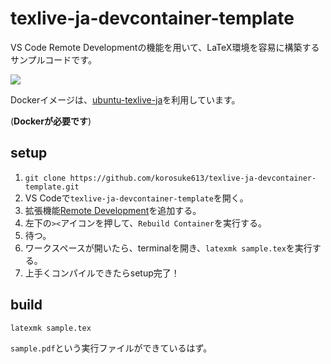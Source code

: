 # texlive-ja-devcontainer-template

VS Code Remote Developmentの機能を用いて、LaTeX環境を容易に構築するサンプルコードです。

[![](https://images.microbadger.com/badges/image/korosuke613/ubuntu-texlive-ja-devcontainer.svg)](https://microbadger.com/images/korosuke613/ubuntu-texlive-ja-devcontainer "Get your own image badge on microbadger.com")


Dockerイメージは、[ubuntu-texlive-ja](https://hub.docker.com/r/korosuke613/ubuntu-texlive-ja)を利用しています。

(**Dockerが必要です**)

## setup

1. `git clone https://github.com/korosuke613/texlive-ja-devcontainer-template.git`
2. VS Codeで`texlive-ja-devcontainer-template`を開く。
3. 拡張機能[Remote Development](https://marketplace.visualstudio.com/items?itemName=ms-vscode-remote.vscode-remote-extensionpack)を追加する。
4. 左下の`><`アイコンを押して、`Rebuild Container`を実行する。
5. 待つ。
6. ワークスペースが開いたら、terminalを開き、`latexmk sample.tex`を実行する。
7. 上手くコンパイルできたらsetup完了！

## build

```bash
latexmk sample.tex
```

`sample.pdf`という実行ファイルができているはず。

